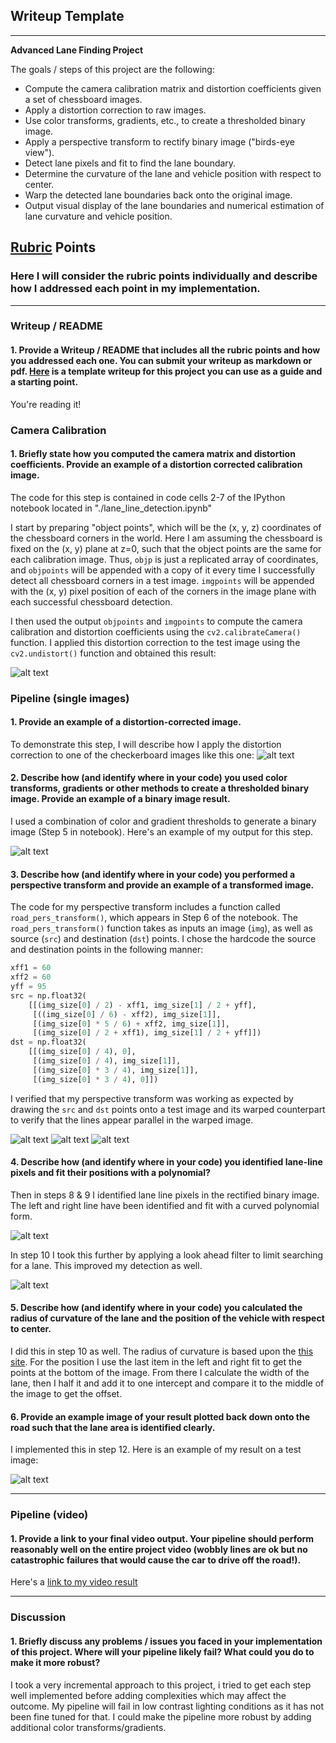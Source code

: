 ## Writeup Template

---

**Advanced Lane Finding Project**

The goals / steps of this project are the following:

* Compute the camera calibration matrix and distortion coefficients given a set of chessboard images.
* Apply a distortion correction to raw images.
* Use color transforms, gradients, etc., to create a thresholded binary image.
* Apply a perspective transform to rectify binary image ("birds-eye view").
* Detect lane pixels and fit to find the lane boundary.
* Determine the curvature of the lane and vehicle position with respect to center.
* Warp the detected lane boundaries back onto the original image.
* Output visual display of the lane boundaries and numerical estimation of lane curvature and vehicle position.

[//]: # (Image References)

[image1]: ./writeup_media/binary_birds_eye.png "Binary Birds Eye"
[image2]: ./writeup_media/binary.png "Binary"
[image3]: ./writeup_media/birds_eye_curved.png "Birds Eye Curved"
[image4]: ./writeup_media/birds_eye.png "Birds Eye"
[image5]: ./writeup_media/first_pass_success.png "First Pass Success"
[image6]: ./writeup_media/good_bad_lane_lines.png "Good and Bad Lane Lines"
[image7]: ./writeup_media/lane_lines_look_ahead.png "Lane Lines Look Ahead"
[image8]: ./writeup_media/lane_lines.png "Lane Lines"
[image9]: ./writeup_media/perspective_transform.png "Perspective Transform"
[image10]: ./writeup_media/undistort.png "Undistort"

[video1]: ./project_video_output.mp4 "Video"

## [Rubric](https://review.udacity.com/#!/rubrics/571/view) Points

### Here I will consider the rubric points individually and describe how I addressed each point in my implementation.  

---

### Writeup / README

#### 1. Provide a Writeup / README that includes all the rubric points and how you addressed each one.  You can submit your writeup as markdown or pdf.  [Here](https://github.com/udacity/CarND-Advanced-Lane-Lines/blob/master/writeup_template.md) is a template writeup for this project you can use as a guide and a starting point.  

You're reading it!

### Camera Calibration

#### 1. Briefly state how you computed the camera matrix and distortion coefficients. Provide an example of a distortion corrected calibration image.

The code for this step is contained in code cells 2-7 of the IPython notebook located in "./lane_line_detection.ipynb"

I start by preparing "object points", which will be the (x, y, z) coordinates of the chessboard corners in the world. Here I am assuming the chessboard is fixed on the (x, y) plane at z=0, such that the object points are the same for each calibration image.  Thus, `objp` is just a replicated array of coordinates, and `objpoints` will be appended with a copy of it every time I successfully detect all chessboard corners in a test image.  `imgpoints` will be appended with the (x, y) pixel position of each of the corners in the image plane with each successful chessboard detection.  

I then used the output `objpoints` and `imgpoints` to compute the camera calibration and distortion coefficients using the `cv2.calibrateCamera()` function.  I applied this distortion correction to the test image using the `cv2.undistort()` function and obtained this result: 

![alt text][image10]

### Pipeline (single images)

#### 1. Provide an example of a distortion-corrected image.

To demonstrate this step, I will describe how I apply the distortion correction to one of the checkerboard images like this one:
![alt text][image9]

#### 2. Describe how (and identify where in your code) you used color transforms, gradients or other methods to create a thresholded binary image.  Provide an example of a binary image result.

I used a combination of color and gradient thresholds to generate a binary image (Step 5 in notebook).  Here's an example of my output for this step.

![alt text][image2]

#### 3. Describe how (and identify where in your code) you performed a perspective transform and provide an example of a transformed image.

The code for my perspective transform includes a function called `road_pers_transform()`, which appears in Step 6 of the notebook.  The `road_pers_transform()` function takes as inputs an image (`img`), as well as source (`src`) and destination (`dst`) points.  I chose the hardcode the source and destination points in the following manner:

```python
xff1 = 60
xff2 = 60
yff = 95
src = np.float32(
    [[(img_size[0] / 2) - xff1, img_size[1] / 2 + yff],
     [((img_size[0] / 6) - xff2), img_size[1]],
     [(img_size[0] * 5 / 6) + xff2, img_size[1]],
     [(img_size[0] / 2 + xff1), img_size[1] / 2 + yff]])
dst = np.float32(
    [[(img_size[0] / 4), 0],
     [(img_size[0] / 4), img_size[1]],
     [(img_size[0] * 3 / 4), img_size[1]],
     [(img_size[0] * 3 / 4), 0]])
```

I verified that my perspective transform was working as expected by drawing the `src` and `dst` points onto a test image and its warped counterpart to verify that the lines appear parallel in the warped image.

![alt text][image4]
![alt text][image3]
![alt text][image1]

#### 4. Describe how (and identify where in your code) you identified lane-line pixels and fit their positions with a polynomial?

Then in steps 8 & 9 I identified lane line pixels in the rectified binary image. The left and right line have been identified and fit with a curved polynomial form. 

![alt text][image8]

In step 10 I took this further by applying a look ahead filter to limit searching for a lane. This improved my detection as well.

![alt text][image7]

#### 5. Describe how (and identify where in your code) you calculated the radius of curvature of the lane and the position of the vehicle with respect to center.

I did this in step 10 as well. The radius of curvature is based upon the [this site](http://www.intmath.com/applications-differentiation/8-radius-curvature.php). For the position I use the last item in the left and right fit to get the points at the bottom of the image. From there I calculate the width of the lane, then I half it and add it to one intercept and compare it to the middle of the image to get the offset.

#### 6. Provide an example image of your result plotted back down onto the road such that the lane area is identified clearly.

I implemented this in step 12.  Here is an example of my result on a test image:

![alt text][image5]

---

### Pipeline (video)

#### 1. Provide a link to your final video output.  Your pipeline should perform reasonably well on the entire project video (wobbly lines are ok but no catastrophic failures that would cause the car to drive off the road!).

Here's a [link to my video result](./project_video_output.mp4)

---

### Discussion

#### 1. Briefly discuss any problems / issues you faced in your implementation of this project.  Where will your pipeline likely fail?  What could you do to make it more robust?

I took a very incremental approach to this project, i tried to get each step well implemented before adding complexities which may affect the outcome. My pipeline will fail in low contrast lighting conditions as it has not been fine tuned for that. I could make the pipeline more robust by adding additional color transforms/gradients.

